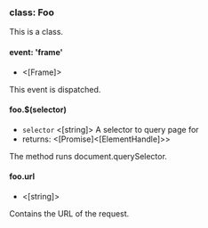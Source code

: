### class: Foo

This is a class.

#### event: 'frame'
- <[Frame]> 

This event is dispatched.

#### foo.$(selector)
- `selector` <[string]> A selector to query page for
- returns: <[Promise]<[ElementHandle]>>

The method runs document.querySelector.

#### foo.url
- <[string]>

Contains the URL of the request.

